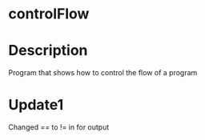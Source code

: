 # controlFlow
# Description
Program that shows how to control the flow of a program

# Update1
Changed == to != in for output

